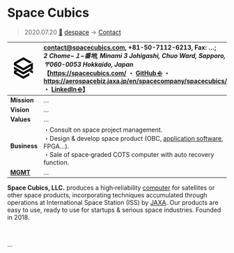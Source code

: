 # Space Cubics
> 2020.07.20 [🚀](../../index/index.md) [despace](../index.md) → [Contact](../contact.md)

|[![](../f/con/s/spacecubics_logo1_thumb.png)](../f/con/s/spacecubics_logo1.png)|<contact@spacecubics.com>, +81-50-7112-6213, Fax: …;<br> *2 Chome−１−番地, Minami 3 Johigashi, Chuo Ward, Sapporo, 〒060-0053 Hokkaido, Japan*<br> 【<https://spacecubics.com/> ・ [GitHub ⎆](https://github.com/spacecubics) ・ <https://aerospacebiz.jaxa.jp/en/spacecompany/spacecubics/> ・ [LinkedIn ⎆](https://www.linkedin.com/company/spacecubics)】|
|:--|:--|
|**Mission**|…|
|**Vision**|…|
|**Values**|…|
|**Business**|・Consult on space project management.<br> ・Design & develop space product (OBC, [application software](../soft.md), FPGA…).<br> ・Sale of space‑graded COTS computer with auto recovery function.|
|**[MGMT](../mgmt.md)**|…|

**Space Cubics, LLC.** produces a high‑reliability [computer](obc.md) for satellites or other space products, incorporating techniques accumulated through operations at International Space Station (ISS) by [JAXA](jaxa.md). Our products are easy to use, ready to use for startups & serious space industries. Founded in 2018.


<p style="page-break-after:always"> </p>

…

